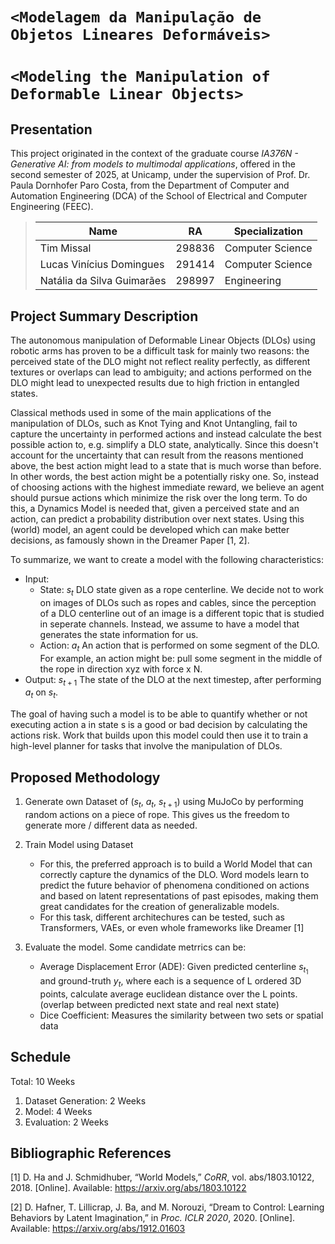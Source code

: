 # `<Modelagem da Manipulação de Objetos Lineares Deformáveis>`
# `<Modeling the Manipulation of Deformable Linear Objects>`

## Presentation

This project originated in the context of the graduate course *IA376N - Generative AI: from models to multimodal applications*, 
offered in the second semester of 2025, at Unicamp, under the supervision of Prof. Dr. Paula Dornhofer Paro Costa, from the Department of Computer and Automation Engineering (DCA) of the School of Electrical and Computer Engineering (FEEC).

> |Name  | RA | Specialization|
> |--|--|--|
> | Tim Missal  | 298836  | Computer Science |
> | Lucas Vinícius Domingues  | 291414  | Computer Science|
> | Natália da Silva Guimarães  | 298997 | Engineering |

## Project Summary Description

The autonomous manipulation of Deformable Linear Objects (DLOs) using robotic arms has proven to be a difficult task for mainly two reasons: the perceived state of the DLO might not reflect reality perfectly, as different textures or overlaps can lead to ambiguity; and actions performed on the DLO might lead to unexpected results due to high friction in entangled states. 

Classical methods used in some of the main applications of the manipulation of DLOs, such as Knot Tying and Knot Untangling, fail to capture the uncertainty in performed actions and instead calculate the best possible action to, e.g. simplify a DLO state, analytically. Since this doesn't account for the uncertainty that can result from the reasons mentioned above, the best action might lead to a state that is much worse than before. In other words, the best action might be a potentially risky one. So, instead of choosing actions with the highest immediate reward, we believe an agent should pursue actions which minimize the risk over the long term. To do this, a Dynamics Model is needed that, given a perceived state and an action, can predict a probability distribution over next states. Using this (world) model, an agent could be developed which can make better decisions, as famously shown in the Dreamer Paper [1, 2].

To summarize, we want to create a model with the following characteristics:

- Input:
  - State: $s_t$ DLO state given as a rope centerline. We decide not to work on images of DLOs such as ropes and cables, since the perception of a DLO centerline out of an image is a different topic that is studied in seperate channels. Instead, we assume to have a model that generates the state information for us.
  - Action: $a_t$ An action that is performed on some segment of the DLO. For example, an action might be: pull some segment in the middle of the rope in direction xyz with force x N.
- Output: $s_{t+1}$ The state of the DLO at the next timestep, after performing $a_t$ on $s_t$.

The goal of having such a model is to be able to quantify whether or not executing action a in state s is a good or bad decision by calculating the actions risk. Work that builds upon this model could then use it to train a high-level planner for tasks that involve the manipulation of DLOs.

## Proposed Methodology

1. Generate own Dataset of ($s_t$, $a_t$, $s_{t+1}$) using MuJoCo by performing random actions on a piece of rope. This gives us the freedom to generate more / different data as needed.
2. Train Model using Dataset
    - For this, the preferred approach is to build a World Model that can correctly capture the dynamics of the DLO. Word models learn to predict the future behavior of phenomena conditioned on actions and based on latent representations of past episodes, making them great candidates for the creation of generalizable models.
    - For this task, different architechures can be tested, such as Transformers, VAEs, or even whole frameworks like Dreamer [1]

4. Evaluate the model. Some candidate metrrics can be:
    - Average Displacement Error (ADE): Given predicted centerline $s_{t_1}$ and ground-truth $y_t$, where each is a sequence of L ordered 3D points, calculate average euclidean distance over the L points. (overlap between predicted next state and real next state)
    - Dice Coefficient: Measures the similarity between two sets or spatial data

## Schedule

Total: 10 Weeks

1. Dataset Generation: 2 Weeks
2. Model: 4 Weeks
3. Evaluation: 2 Weeks

## Bibliographic References

[1] D. Ha and J. Schmidhuber, “World Models,” *CoRR*, vol. abs/1803.10122, 2018. [Online]. Available: https://arxiv.org/abs/1803.10122  

[2] D. Hafner, T. Lillicrap, J. Ba, and M. Norouzi, “Dream to Control: Learning Behaviors by Latent Imagination,” in *Proc. ICLR 2020*, 2020. [Online]. Available: https://arxiv.org/abs/1912.01603

